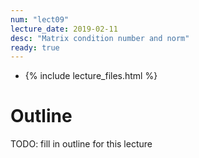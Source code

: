 ```yaml
---
num: "lect09"
lecture_date: 2019-02-11
desc: "Matrix condition number and norm"
ready: true
---
```


* {% include lecture_files.html %}

# Outline

TODO: fill in outline for this lecture
